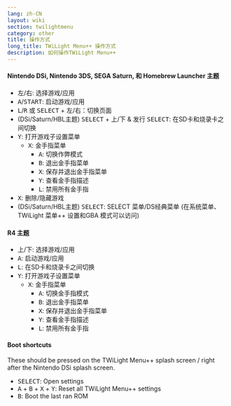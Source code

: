 ```yaml
---
lang: zh-CN
layout: wiki
section: twilightmenu
category: other
title: 操作方式
long_title: TWiLight Menu++ 操作方式
description: 如何操作TWiLight Menu++
---
```


#### Nintendo DSi, Nintendo 3DS, SEGA Saturn, 和 Homebrew Launcher 主题
- <kbd>左</kbd>/<kbd>右</kbd>: 选择游戏/应用
- <kbd class="face">A</kbd>/<kbd>START</kbd>: 启动游戏/应用
- <kbd class="l">L</kbd>/<kbd class="r">R</kbd> 或 <kbd>SELECT</kbd> + <kbd>左</kbd>/<kbd>右</kbd>：切换页面
- (DSi/Saturn/HBL主题) <kbd>SELECT</kbd> + <kbd>上</kbd>/<kbd>下</kbd> & 发行 <kbd>SELECT</kbd>: 在SD卡和烧录卡之间切换
- <kbd class="face">Y</kbd>: 打开游戏子设置菜单
   - <kbd class="face">X</kbd>: 金手指菜单
      - <kbd class="face">A</kbd>: 切换作弊模式
      - <kbd class="face">B</kbd>: 退出金手指菜单
      - <kbd class="face">X</kbd>: 保存并退出金手指菜单
      - <kbd class="face">Y</kbd>: 查看金手指描述
      - <kbd class="l">L</kbd>: 禁用所有金手指
- <kbd class="face">X</kbd>: 删除/隐藏游戏
- (DSi/Saturn/HBL主题) <kbd>SELECT</kbd>: SELECT 菜单/DS经典菜单 (在系统菜单、 TWiLight 菜单++ 设置和GBA 模式可以访问)

#### R4 主题
- <kbd>上</kbd>/<kbd>下</kbd>: 选择游戏/应用
- <kbd class="face">A</kbd>: 启动游戏/应用
- <kbd class="l">L</kbd>: 在SD卡和烧录卡之间切换
- <kbd class="face">Y</kbd>: 打开游戏子设置菜单
   - <kbd class="face">X</kbd>: 金手指菜单
      - <kbd class="face">A</kbd>: 切换金手指模式
      - <kbd class="face">B</kbd>: 退出金手指菜单
      - <kbd class="face">X</kbd>: 保存并退出金手指菜单
      - <kbd class="face">Y</kbd>: 查看金手指描述
      - <kbd class="l">L</kbd>: 禁用所有金手指

#### Boot shortcuts
These should be pressed on the TWiLight Menu++ splash screen / right after the Nintendo DSi splash screen.

- <kbd>SELECT</kbd>: Open settings
- <kbd class="face">A</kbd> + <kbd class="face">B</kbd> + <kbd class="face">X</kbd> + <kbd class="face">Y</kbd>: Reset all TWiLight Menu++ settings
- <kbd class="face">B</kbd>: Boot the last ran ROM

